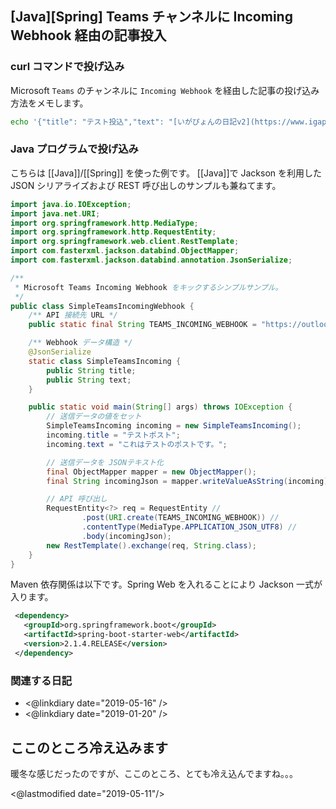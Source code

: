 ## [Java][Spring] Teams チャンネルに Incoming Webhook 経由の記事投入

### curl コマンドで投げ込み

Microsoft `Teams` のチャンネルに `Incoming Webhook` を経由した記事の投げ込み方法をメモします。

```sh
echo '{"title": "テスト投込","text": "[いがぴょんの日記v2](https://www.igapyon.jp/igapyon/diary/index.html)"}' | curl -H 'Content-type: application/json' -d @- https://outlook.office.com/webhook/b<中略>a/IncomingWebhook/a<中略>3
```

### Java プログラムで投げ込み

こちらは [[Java]]/[[Spring]] を使った例です。
[[Java]]で Jackson を利用した JSON シリアライズおよび REST 呼び出しのサンプルも兼ねてます。

```java
import java.io.IOException;
import java.net.URI;
import org.springframework.http.MediaType;
import org.springframework.http.RequestEntity;
import org.springframework.web.client.RestTemplate;
import com.fasterxml.jackson.databind.ObjectMapper;
import com.fasterxml.jackson.databind.annotation.JsonSerialize;

/**
 * Microsoft Teams Incoming Webhook をキックするシンプルサンプル。
 */
public class SimpleTeamsIncomingWebhook {
    /** API 接続先 URL */
    public static final String TEAMS_INCOMING_WEBHOOK = "https://outlook.office.com/webhook/9...中略...a/IncomingWebhook/8...中略...3";

    /** Webhook データ構造 */
    @JsonSerialize
    static class SimpleTeamsIncoming {
        public String title;
        public String text;
    }

    public static void main(String[] args) throws IOException {
        // 送信データの値をセット
        SimpleTeamsIncoming incoming = new SimpleTeamsIncoming();
        incoming.title = "テストポスト";
        incoming.text = "これはテストのポストです。";

        // 送信データを JSONテキスト化
        final ObjectMapper mapper = new ObjectMapper();
        final String incomingJson = mapper.writeValueAsString(incoming);

        // API 呼び出し
        RequestEntity<?> req = RequestEntity //
                .post(URI.create(TEAMS_INCOMING_WEBHOOK)) //
                .contentType(MediaType.APPLICATION_JSON_UTF8) //
                .body(incomingJson);
        new RestTemplate().exchange(req, String.class);
    }
}
```

Maven 依存関係は以下です。Spring Web を入れることにより Jackson 一式が入ります。

```xml
 <dependency>
   <groupId>org.springframework.boot</groupId>
   <artifactId>spring-boot-starter-web</artifactId>
   <version>2.1.4.RELEASE</version>
 </dependency>
```

### 関連する日記

- <@linkdiary date="2019-05-16" />
- <@linkdiary date="2019-01-20" />

## ここのところ冷え込みます

暖冬な感じだったのですが、ここのところ、とても冷え込んでますね。。。

<@lastmodified date="2019-05-11"/>
